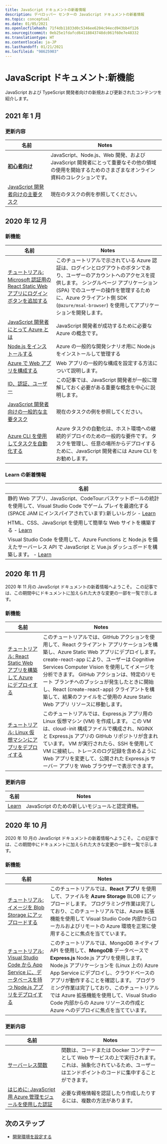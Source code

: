 ```yaml
---
title: JavaScript ドキュメントの新着情報
description: デベロッパー センターの JavaScript ドキュメントの新着情報
ms.topic: conceptual
ms.date: 01/05/2021
ms.openlocfilehash: 71f4db11833d0c5346ee6204c94ecd943bb4f126
ms.sourcegitcommit: 0eb25e1fdafcd64118843748dc061f60e7e48332
ms.translationtype: HT
ms.contentlocale: ja-JP
ms.lasthandoff: 01/21/2021
ms.locfileid: "98625903"
---
```

# <a name="javascript-docs-whats-new"></a>JavaScript ドキュメント:新機能

JavaScript および TypeScript 開発者向けの新規および更新されたコンテンツを紹介します。

## <a name="2021-january"></a>2021 年 1 月

### <a name="whats-updated"></a>更新内容

|名前|Notes|
|---------------------------------------|--|
|[**初心者向け**](learn-azure-javascript.md#getting-started)|JavaScript、Node.js、Web 開発、および JavaScript 開発者にとって重要なその他の領域の使用を開始するためのさまざまなオンライン資料のコレクションです。|
|[JavaScript 開発者向けの主要タスク](how-to/common-javascript-tasks.md)|現在のタスクの例を参照してください。|

## <a name="2020-december"></a>2020 年 12 月

### <a name="whats-new"></a>新機能

|名前|Notes|
|---------------------------------------|--|
|[チュートリアル: Microsoft 認証用の React Static Web アプリにログイン ボタンを追加する](./tutorial/single-page-application-azure-login-button-sdk-msal.md)|このチュートリアルで示されている Azure 認証は、ログインとログアウトのボタンであり、ユーザーのアカウントへのアクセスを提供します。 シングルページ アプリケーション (SPA) でのユーザーの操作を管理するために、Azure クライアント側 SDK (`@azure/msal-browser`) を使用してアプリケーションを開発します。|
|[JavaScript 開発者にとって Azure とは](core/what-is-azure-for-javascript-development.md)|JavaScript 開発者が成功するために必要な Azure の概念です。|
|[Node.js をインストールする](core/install-nodejs-develop-azure-sdk-project.md)|Azure の一般的な開発シナリオ用に Node.js をインストールして管理する|
|[Azure で Web アプリを構成する](how-to/configure-web-app-settings.md)|Web アプリの一般的な構成を設定する方法について説明します。|
|[ID、認証、ユーザー](concepts/identity-authentication-users.md)|この記事では、JavaScript 開発者が一般に理解しておく必要がある重要な概念を中心に説明します。|
|[JavaScript 開発者向けの一般的な主要タスク](how-to/common-javascript-tasks.md)|現在のタスクの例を参照してください。|
|[Azure CLI を使用してタスクを自動化する](core/automate-tasks-with-azure-cli.md)|Azure タスクの自動化は、ホスト環境への継続的デプロイのための一般的な要件です。 タスクを管理し、任意の場所からデプロイするために、JavaScript 開発者には Azure CLI をお勧めします。|

### <a name="whats-new-in-learn"></a>Learn の新着情報


|名前|
|---------------------------------------|
|静的 Web アプリ、JavaScript、CodeTour:バスケットボールの統計を使用して、Visual Studio Code でゲーム プレイを最適化する (SPACE JAM にインスパイアされています):新しいレガシ - [Learn](/learn/paths/optimize-basketball-games-with-machine-learning/)|
|HTML、CSS、JavaScript を使用して簡単な Web サイトを構築する - [Learn](/learn/modules/build-simple-website/)|
|Visual Studio Code を使用して、Azure Functions と Node.js を備えたサーバーレス API で JavaScript と Vue.js ダッシュボードを構築します。 - [Learn](/learn/modules/build-api-azure-functions)|

## <a name="2020-november"></a>2020 年 11 月

2020 年 11 月の JavaScript ドキュメントの新着情報へようこそ。 この記事では、この期間中にドキュメントに加えられた大きな変更の一部を一覧で示します。

### <a name="whats-new"></a>新機能

|名前|Notes|
|---------------------------------------|--|
|[チュートリアル: React Static Web アプリを構築して Azure にデプロイする](./tutorial/static-web-app/introduction.md)|このチュートリアルでは、GitHub アクションを使用して、React クライアント アプリケーションを構築し、Azure Static Web アプリにデプロイします。<br>create-react-app により、ユーザーは Cognitive Services Computer Vision を使用してイメージを分析できます。 GitHub アクションは、特定のリモート ブランチへのプッシュが発生したときに開始し、React (create-react-app) クライアントを構築して、結果のファイルをご使用の Azure Static Web アプリ リソースに移動します。|
|[チュートリアル: Linux 仮想マシンにアプリをデプロイする](./tutorial/nodejs-virtual-machine-vm/introduction.md)|このチュートリアルでは、Express.js アプリ用の Linux 仮想マシン (VM) を作成します。 この VM は、cloud-init 構成ファイルで構成され、NGINX と Express.js アプリの GitHub リポジトリが含まれています。 VM が実行されたら、SSH を使用して VM に接続し、トレースのログ記録を含めるように Web アプリを変更して、公開された Express.js サーバー アプリを Web ブラウザーで表示できます。|

### <a name="whats-updated"></a>更新内容

|名前|Notes|
|---------------------------------------|--|
|[Learn](learn-azure-javascript.md)|JavaScript のための新しいモジュールと認定資格。|

## <a name="2020-october"></a>2020 年 10 月

2020 年 10 月の JavaScript ドキュメントの新着情報へようこそ。 この記事では、この期間中にドキュメントに加えられた大きな変更の一部を一覧で示します。

### <a name="whats-new"></a>新機能

|名前|Notes|
|---------------------------------------|--|
|[チュートリアル: イメージを Blob Storage にアップロードする](./tutorial/browser-file-upload-azure-storage-blob.md)|このチュートリアルでは、**React アプリ** を使用して、ファイルを **Azure Storage** BLOB にアップロードします。 プログラミング作業は完了しており、このチュートリアルでは、Azure 拡張機能を使用して Visual Studio Code 内部からローカルおよびリモートの Azure 環境を正常に使用することに焦点を当てています。|
|[チュートリアル: Visual Studio Code から App Service に、データベースを持つ Node.js アプリをデプロイする](./tutorial/deploy-nodejs-mongodb-app-service-from-visual-studio-code.md)|このチュートリアルでは、MongoDB ネイティブ API を使用して、**MongoDB** データベースで **Express.js** Node.js アプリを使用します。 Node.js アプリケーションを (Linux 上の) Azure App Service にデプロイし、クラウドベースのアプリが動作することを確認します。 プログラミング作業は完了しており、このチュートリアルでは Azure 拡張機能を使用して、Visual Studio Code 内部からの Azure リソースの作成と Azure へのデプロイに焦点を当てています。|

### <a name="whats-updated"></a>更新内容

|名前|Notes|
|---------------------------------------|--|
|[サーバーレス関数](how-to/develop-serverless-apps.md)|関数は、コードまたは Docker コンテナーとして Web サービスの上で実行されます。これは、抽象化されているため、ユーザーはエンドポイントのコードに集中することができます。|
|[はじめに: JavaScript 用 Azure 管理モジュールを使用した認証](core/node-sdk-azure-authenticate.md)|必要な資格情報を認証したり作成したりするには、複数の方法があります。|

## <a name="next-steps"></a>次のステップ

* [開発環境を設定する](./core/configure-local-development-environment.md)